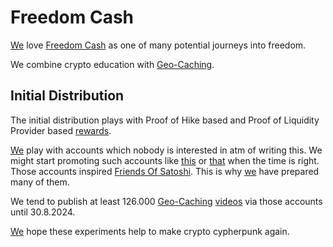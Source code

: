 # Freedom Cash
[We](https://github.com/moniquebaumann/friends-of-satoshi) love [Freedom Cash](https://polygonscan.com/token/0x1Dc4E031e7737455318C77f7515F8Ea8bE280a93) as one of many potential journeys into freedom.   

We combine crypto education with [Geo-Caching](https://geo-caching.org).   

## Initial Distribution
The initial distribution plays with Proof of Hike based and Proof of Liquidity Provider based [rewards](https://polygonscan.com/address/0x66e5567fc9be455febde6c3538ce5a100a15a606).    

[We](https://github.com/moniquebaumann/friends-of-satoshi) play with accounts which nobody is interested in atm of writing this. We might start promoting such accounts like [this](https://rumble.com/c/c-5722872/videos) or [that](https://twitter.com/MoniqueBau23778) when the time is right.   
Those accounts inspired [Friends Of Satoshi](https://github.com/moniquebaumann/friends-of-satoshi). This is why [we](https://github.com/moniquebaumann/friends-of-satoshi) have prepared many of them.  
  
We tend to publish at least 126.000 [Geo-Caching](https://geo-caching.org) [videos](https://rumble.com/c/c-5722872/videos) via those accounts until 30.8.2024.  

[We](https://github.com/moniquebaumann/friends-of-satoshi) hope these experiments help to make crypto cypherpunk again. 
